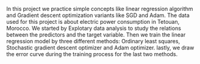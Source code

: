 In this project we practice simple concepts like linear regression algorithm and Gradient descent optimization variants like SGD and Adam. The data used for this project is about electric power consumption in Tetouan, Morocco. 
We started by Explotary data analysis to study the relations between the predictors and the target variable. Then we train the linear regression model by three different methods: Ordinary least squares, Stochastic gradient descent optimizer and Adam optimizer.
lastly, we draw the error curve during the training process for the last two methods. 

